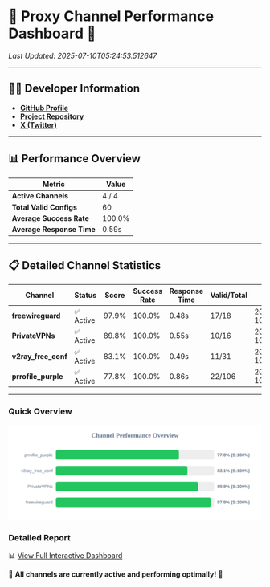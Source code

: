 # 🌟 Proxy Channel Performance Dashboard 🌟

_Last Updated: 2025-07-10T05:24:53.512647_

---

## 👩‍💻 Developer Information

- **[GitHub Profile](https://github.com/4n0nymou3)**  
- **[Project Repository](https://github.com/4n0nymou3/multi-proxy-config-fetcher)**  
- **[X (Twitter)](https://x.com/4n0nymou3)**  

---

## 📊 Performance Overview

| Metric                | Value       |
|-----------------------|-------------|
| **Active Channels**   | 4 / 4       |
| **Total Valid Configs** | 60          |
| **Average Success Rate** | 100.0%      |
| **Average Response Time** | 0.59s       |

---

## 📋 Detailed Channel Statistics

| Channel          | Status     | Score  | Success Rate | Response Time | Valid/Total | Last Success               |
|------------------|------------|--------|--------------|---------------|-------------|----------------------------|
| **freewireguard**  | ✅ Active  | 97.9%  | 100.0% | 0.48s         | 17/18       | 2025-07-10T05:24:53.510853 |
| **PrivateVPNs**  | ✅ Active  | 89.8%  | 100.0% | 0.55s         | 10/16       | 2025-07-10T05:24:52.997998 |
| **v2ray_free_conf**  | ✅ Active  | 83.1%  | 100.0% | 0.49s         | 11/31       | 2025-07-10T05:24:52.404515 |
| **prrofile_purple**  | ✅ Active  | 77.8%  | 100.0% | 0.86s         | 22/106       | 2025-07-10T05:24:51.873772 |

---

### Quick Overview
<div align="center">
  <a href="https://raw.githubusercontent.com/nullluser/NullRepo/refs/heads/main/assets/channel_stats_chart.svg">
    <img src="https://raw.githubusercontent.com/nullluser/NullRepo/refs/heads/main/assets/channel_stats_chart.svg" alt="Source Performance Statistics" width="800">
  </a>
</div>

### Detailed Report
📊 [View Full Interactive Dashboard](https://htmlpreview.github.io/?https://github.com/nullluser/NullRepo/blob/main/assets/performance_report.html)

🎉 **All channels are currently active and performing optimally!** 🎉
